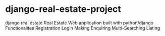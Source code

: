 # django-real-estate-project
django real estate 
Real Estate Web application built with python/django
Functionalites
Registration
Login
Making Enquiring
Multi-Searching 
Listing
